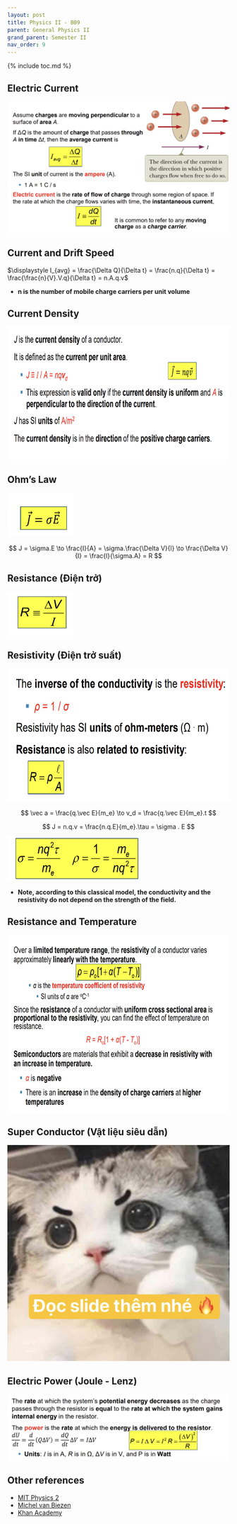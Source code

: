 ```yaml
---
layout: post
title: Physics II - B09
parent: General Physics II
grand_parent: Semester II
nav_order: 9
---
```


{% include toc.md %}

## Electric Current

![](tsffbsH.png)

## Current and Drift Speed
$\displaystyle I_{avg} = \frac{\Delta Q}{\Delta t} = \frac{n.q}{\Delta t} = \frac{\frac{n}{V}.V.q}{\Delta t} = n.A.q.v$ 
* **n is the number of mobile charge carriers per unit volume** 

## Current Density
<img src = "3NKW6mG.png" width = 800 height = 300>

## Ohm’s Law
<img src = "5EViP81.png" width = 150 height = 100>

$$
J = \sigma.E \to \frac{I}{A} = \sigma.\frac{\Delta V}{l} \to \frac{\Delta V}{I} = \frac{l}{\sigma.A} = R
$$

## Resistance (Điện trở)
<img src = "aKVD1Vr.png" width = 150 height = 100>

## Resistivity (Điện trở suất)
<img src = "TC3UJCU.png" width = 600 height = 300>

$$
\vec a =  \frac{q.\vec E}{m_e} \to v_d = \frac{q.\vec E}{m_e}.t
$$

$$
J = n.q.v = \frac{n.q.E}{m_e}.\tau = \sigma . E 
$$

<img src = "83hn7WX.png" width = 300 height = 100>

* **Note, according to this classical model, the conductivity and the resistivity do not depend on the strength of the field.**

## Resistance and Temperature
<img src = "afjSWOp.png" width = 1500 height = 400>

## Super Conductor (Vật liệu siêu dẫn)
![](dlowZSZ.jpg)


## Electric Power (Joule - Lenz)
![](UCUlolT.png)

## Other references
* [MIT Physics 2](https://www.youtube.com/playlist?list=PLyQSN7X0ro2314mKyUiOILaOC2hk6Pc3j)
* [Michel van Biezen](https://www.youtube.com/playlist?list=PLX2gX-ftPVXX7BZOcM1Y2gb8IQrTBrmUB)
* [Khan Academy](https://www.khanacademy.org/science/in-in-class-12th-physics-india)